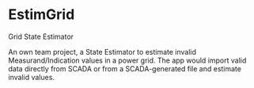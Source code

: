 # EstimGrid
Grid State Estimator

An own team project, a State Estimator to estimate invalid Measurand/Indication values in a power grid.
The app would import valid data directly from SCADA or from a SCADA-generated file and estimate invalid values.

